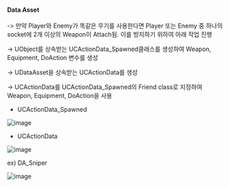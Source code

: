 #### Data Asset
-> 만약 Player와 Enemy가 똑같은 무기를 사용한다면 Player 또는 Enemy 중 하나의 socket에 2개 이상의 Weapon이 Attach됨. 이를 방지하기 위하여 아래 작업 진행

-> UObject를 상속받는 UCActionData_Spawned클래스를 생성하여 Weapon, Equipment, DoAction 변수를 생성

-> UDataAsset을 상속받는 UCActionData를 생성

-> UCActionData를 UCActionData_Spawned의 Friend class로 지정하여 Weapon, Equipment, DoAction을 사용

- UCActionData_Spawned

![image](https://github.com/HanYooTae/Unreal-Game-Project1/assets/41534351/bf38072f-38b9-4247-b94c-2fa49b697e86)

- UCActionData

![image](https://github.com/HanYooTae/Unreal-Game-Project1/assets/41534351/5714af02-24e1-43f0-baba-04d0e4d2fc25)

ex) DA_Sniper

  ![image](https://github.com/HanYooTae/Unreal-Game-Project1/assets/41534351/6d034db7-f4d1-4f5b-9d41-7503cadeb0a7)
